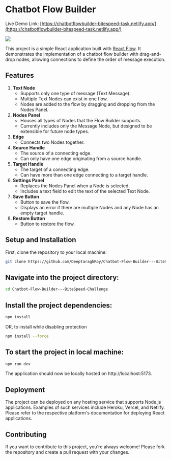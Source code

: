 # Chatbot Flow Builder

Live Demo Link: [https://chatbotflowbuilder-bitespeed-task.netlify.app/](https://chatbotflowbuilder-bitespeed-task.netlify.app/)

![](https://github.com/your-username/your-repo-name/blob/main/public/demo.gif)

This project is a simple React application built with [React Flow](https://reactflow.dev/). It demonstrates the implementation of a chatbot flow builder with drag-and-drop nodes, allowing connections to define the order of message execution.

## Features

1. **Text Node**
   - Supports only one type of message (Text Message).
   - Multiple Text Nodes can exist in one flow.
   - Nodes are added to the flow by dragging and dropping from the Nodes Panel.
2. **Nodes Panel**
   - Houses all types of Nodes that the Flow Builder supports.
   - Currently includes only the Message Node, but designed to be extensible for future node types.
3. **Edge**
   - Connects two Nodes together.
4. **Source Handle**
   - The source of a connecting edge.
   - Can only have one edge originating from a source handle.
5. **Target Handle**
   - The target of a connecting edge.
   - Can have more than one edge connecting to a target handle.
6. **Settings Panel**
   - Replaces the Nodes Panel when a Node is selected.
   - Includes a text field to edit the text of the selected Text Node.
7. **Save Button**
   - Button to save the flow.
   - Displays an error if there are multiple Nodes and any Node has an empty target handle.
8. **Restore Button**
   - Button to restore the flow.

## Setup and Installation

First, clone the repository to your local machine:

```bash
git clone https://github.com/DeeptaraghRoy/Chatbot-Flow-Builder---BiteSpeed-Challenge.git
```

## Navigate into the project directory:

```bash
cd Chatbot-Flow-Builder---BiteSpeed-Challenge
```

## Install the project dependencies:

```bash
npm install
```

OR, to install while disabling protection

```bash
npm install --force
```

## To start the project in local machine:

```bash
npm run dev
```

The application should now be locally hosted on http://localhost:5173.

## Deployment

The project can be deployed on any hosting service that supports Node.js applications. Examples of such services include Heroku, Vercel, and Netlify. Please refer to the respective platform's documentation for deploying React applications.

## Contributing

If you want to contribute to this project, you're always welcome! Please fork the repository and create a pull request with your changes.
